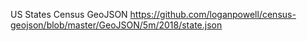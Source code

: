 US States Census GeoJSON
https://github.com/loganpowell/census-geojson/blob/master/GeoJSON/5m/2018/state.json
